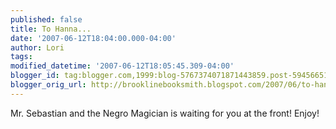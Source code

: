 ```yaml
---
published: false
title: To Hanna...
date: '2007-06-12T18:04:00.000-04:00'
author: Lori
tags: 
modified_datetime: '2007-06-12T18:05:45.309-04:00'
blogger_id: tag:blogger.com,1999:blog-5767374071871443859.post-5945665103035143514
blogger_orig_url: http://brooklinebooksmith.blogspot.com/2007/06/to-hanna.html
---
```


Mr. Sebastian and the Negro Magician is waiting for you at the front! Enjoy!